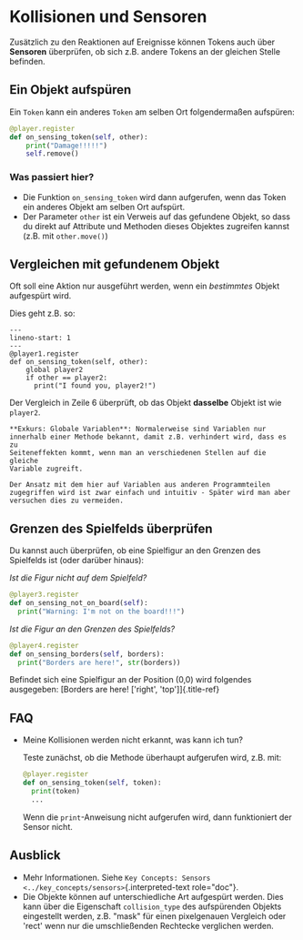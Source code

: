 # Kollisionen und Sensoren

Zusätzlich zu den Reaktionen auf Ereignisse können Tokens auch über
**Sensoren** überprüfen, ob sich z.B. andere Tokens an der gleichen
Stelle befinden.

## Ein Objekt aufspüren

Ein `Token` kann ein anderes `Token` am selben Ort folgendermaßen
aufspüren:

```python
@player.register
def on_sensing_token(self, other):
    print("Damage!!!!!")
    self.remove()
```

### Was passiert hier?

-   Die Funktion `on_sensing_token` wird dann aufgerufen, wenn das Token
    ein anderes Objekt am selben Ort aufspürt.
-   Der Parameter `other` ist ein Verweis auf das gefundene Objekt, so
    dass du direkt auf Attribute und Methoden dieses Objektes zugreifen
    kannst (z.B. mit `other.move()`)

## Vergleichen mit gefundenem Objekt

Oft soll eine Aktion nur ausgeführt werden, wenn ein *bestimmtes* Objekt
aufgespürt wird.

Dies geht z.B. so:

```{code-block} python
---
lineno-start: 1
---
@player1.register
def on_sensing_token(self, other):
    global player2
    if other == player2:
      print("I found you, player2!")
```

Der Vergleich in Zeile 6 überprüft, ob das Objekt **dasselbe** Objekt
ist wie `player2`.

```{note}
**Exkurs: Globale Variablen**: Normalerweise sind Variablen nur
innerhalb einer Methode bekannt, damit z.B. verhindert wird, dass es zu
Seiteneffekten kommt, wenn man an verschiedenen Stellen auf die gleiche
Variable zugreift.

Der Ansatz mit dem hier auf Variablen aus anderen Programmteilen
zugegriffen wird ist zwar einfach und intuitiv - Später wird man aber
versuchen dies zu vermeiden.
```

## Grenzen des Spielfelds überprüfen

Du kannst auch überprüfen, ob eine Spielfigur an den Grenzen des
Spielfelds ist (oder darüber hinaus):

*Ist die Figur nicht auf dem Spielfeld?*

```python
@player3.register
def on_sensing_not_on_board(self):
  print("Warning: I'm not on the board!!!")
```

*Ist die Figur an den Grenzen des Spielfelds?*

```python
@player4.register
def on_sensing_borders(self, borders):
  print("Borders are here!", str(borders))
```

Befindet sich eine Spielfigur an der Position (0,0) wird folgendes
ausgegeben: [Borders are here! \[\'right\', \'top\'\]]{.title-ref}

## FAQ

-   Meine Kollisionen werden nicht erkannt, was kann ich tun?

    Teste zunächst, ob die Methode überhaupt aufgerufen wird, z.B. mit:

    ``` python
    @player.register
    def on_sensing_token(self, token):
      print(token)
      ...
    ```

    Wenn die `print`-Anweisung nicht aufgerufen wird, dann funktioniert
    der Sensor nicht.

## Ausblick

-   Mehr Informationen. Siehe
    `Key Concepts: Sensors <../key_concepts/sensors>`{.interpreted-text
    role="doc"}.
-   Die Objekte können auf unterschiedliche Art aufgespürt werden. Dies
    kann über die Eigenschaft `collision_type` des aufspürenden Objekts
    eingestellt werden, z.B. \"mask\" für einen pixelgenauen Vergleich
    oder \'rect\' wenn nur die umschließenden Rechtecke verglichen
    werden.
